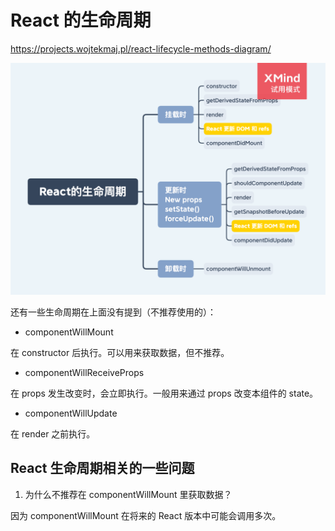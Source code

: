 # React 的生命周期

https://projects.wojtekmaj.pl/react-lifecycle-methods-diagram/

<img src="../../思维导图/React的生命周期.png">

还有一些生命周期在上面没有提到（不推荐使用的）：

- componentWillMount

在 constructor 后执行。可以用来获取数据，但不推荐。

- componentWillReceiveProps

在 props 发生改变时，会立即执行。一般用来通过 props 改变本组件的 state。

- componentWillUpdate

在 render 之前执行。

## React 生命周期相关的一些问题

1. 为什么不推荐在 componentWillMount 里获取数据？

因为 componentWillMount 在将来的 React 版本中可能会调用多次。
